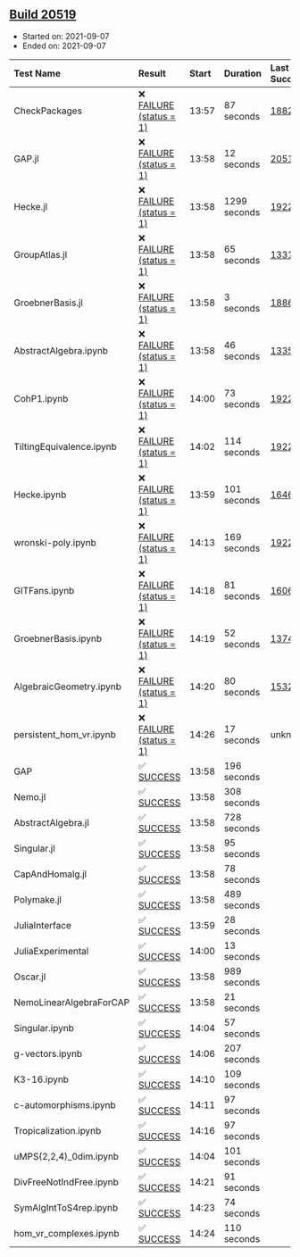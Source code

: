 ## [Build 20519](https://oscarci.mathematik.uni-kl.de/job/oscar/20519/)

* Started on: 2021-09-07
* Ended on: 2021-09-07

| Test Name    | Result | Start | Duration | Last Success | First Failure |
|:-------------|:-------|:------|:---------|:-------------|:--------------|
| CheckPackages | ❌ [FAILURE (status = 1)](https://oscarci.mathematik.uni-kl.de/job/oscar/20519/artifact/logs/build-20519/CheckPackages.log) | 13:57 | 87 seconds | [18822](https://oscarci.mathematik.uni-kl.de/job/oscar/18822/) | [18823](https://oscarci.mathematik.uni-kl.de/job/oscar/18823/) |
| GAP.jl | ❌ [FAILURE (status = 1)](https://oscarci.mathematik.uni-kl.de/job/oscar/20519/artifact/logs/build-20519/GAP.jl.log) | 13:58 | 12 seconds | [20517](https://oscarci.mathematik.uni-kl.de/job/oscar/20517/) | [20518](https://oscarci.mathematik.uni-kl.de/job/oscar/20518/) |
| Hecke.jl | ❌ [FAILURE (status = 1)](https://oscarci.mathematik.uni-kl.de/job/oscar/20519/artifact/logs/build-20519/Hecke.jl.log) | 13:58 | 1299 seconds | [19222](https://oscarci.mathematik.uni-kl.de/job/oscar/19222/) | [20152](https://oscarci.mathematik.uni-kl.de/job/oscar/20152/) |
| GroupAtlas.jl | ❌ [FAILURE (status = 1)](https://oscarci.mathematik.uni-kl.de/job/oscar/20519/artifact/logs/build-20519/GroupAtlas.jl.log) | 13:58 | 65 seconds | [13311](https://oscarci.mathematik.uni-kl.de/job/oscar/13311/) | [13312](https://oscarci.mathematik.uni-kl.de/job/oscar/13312/) |
| GroebnerBasis.jl | ❌ [FAILURE (status = 1)](https://oscarci.mathematik.uni-kl.de/job/oscar/20519/artifact/logs/build-20519/GroebnerBasis.jl.log) | 13:58 | 3 seconds | [18864](https://oscarci.mathematik.uni-kl.de/job/oscar/18864/) | [18865](https://oscarci.mathematik.uni-kl.de/job/oscar/18865/) |
| AbstractAlgebra.ipynb | ❌ [FAILURE (status = 1)](https://oscarci.mathematik.uni-kl.de/job/oscar/20519/artifact/logs/build-20519/AbstractAlgebra.ipynb.log) | 13:58 | 46 seconds | [13355](https://oscarci.mathematik.uni-kl.de/job/oscar/13355/) | [13356](https://oscarci.mathematik.uni-kl.de/job/oscar/13356/) |
| CohP1.ipynb | ❌ [FAILURE (status = 1)](https://oscarci.mathematik.uni-kl.de/job/oscar/20519/artifact/logs/build-20519/CohP1.ipynb.log) | 14:00 | 73 seconds | [19222](https://oscarci.mathematik.uni-kl.de/job/oscar/19222/) | [20152](https://oscarci.mathematik.uni-kl.de/job/oscar/20152/) |
| TiltingEquivalence.ipynb | ❌ [FAILURE (status = 1)](https://oscarci.mathematik.uni-kl.de/job/oscar/20519/artifact/logs/build-20519/TiltingEquivalence.ipynb.log) | 14:02 | 114 seconds | [19222](https://oscarci.mathematik.uni-kl.de/job/oscar/19222/) | [20152](https://oscarci.mathematik.uni-kl.de/job/oscar/20152/) |
| Hecke.ipynb | ❌ [FAILURE (status = 1)](https://oscarci.mathematik.uni-kl.de/job/oscar/20519/artifact/logs/build-20519/Hecke.ipynb.log) | 13:59 | 101 seconds | [16463](https://oscarci.mathematik.uni-kl.de/job/oscar/16463/) | [16464](https://oscarci.mathematik.uni-kl.de/job/oscar/16464/) |
| wronski-poly.ipynb | ❌ [FAILURE (status = 1)](https://oscarci.mathematik.uni-kl.de/job/oscar/20519/artifact/logs/build-20519/wronski-poly.ipynb.log) | 14:13 | 169 seconds | [19222](https://oscarci.mathematik.uni-kl.de/job/oscar/19222/) | [20152](https://oscarci.mathematik.uni-kl.de/job/oscar/20152/) |
| GITFans.ipynb | ❌ [FAILURE (status = 1)](https://oscarci.mathematik.uni-kl.de/job/oscar/20519/artifact/logs/build-20519/GITFans.ipynb.log) | 14:18 | 81 seconds | [16068](https://oscarci.mathematik.uni-kl.de/job/oscar/16068/) | [16069](https://oscarci.mathematik.uni-kl.de/job/oscar/16069/) |
| GroebnerBasis.ipynb | ❌ [FAILURE (status = 1)](https://oscarci.mathematik.uni-kl.de/job/oscar/20519/artifact/logs/build-20519/GroebnerBasis.ipynb.log) | 14:19 | 52 seconds | [13748](https://oscarci.mathematik.uni-kl.de/job/oscar/13748/) | [13749](https://oscarci.mathematik.uni-kl.de/job/oscar/13749/) |
| AlgebraicGeometry.ipynb | ❌ [FAILURE (status = 1)](https://oscarci.mathematik.uni-kl.de/job/oscar/20519/artifact/logs/build-20519/AlgebraicGeometry.ipynb.log) | 14:20 | 80 seconds | [15322](https://oscarci.mathematik.uni-kl.de/job/oscar/15322/) | [15323](https://oscarci.mathematik.uni-kl.de/job/oscar/15323/) |
| persistent_hom_vr.ipynb | ❌ [FAILURE (status = 1)](https://oscarci.mathematik.uni-kl.de/job/oscar/20519/artifact/logs/build-20519/persistent_hom_vr.ipynb.log) | 14:26 | 17 seconds | unknown | unknown |
| GAP | ✅ [SUCCESS](https://oscarci.mathematik.uni-kl.de/job/oscar/20519/artifact/logs/build-20519/GAP.log) | 13:58 | 196 seconds |  |  |
| Nemo.jl | ✅ [SUCCESS](https://oscarci.mathematik.uni-kl.de/job/oscar/20519/artifact/logs/build-20519/Nemo.jl.log) | 13:58 | 308 seconds |  |  |
| AbstractAlgebra.jl | ✅ [SUCCESS](https://oscarci.mathematik.uni-kl.de/job/oscar/20519/artifact/logs/build-20519/AbstractAlgebra.jl.log) | 13:58 | 728 seconds |  |  |
| Singular.jl | ✅ [SUCCESS](https://oscarci.mathematik.uni-kl.de/job/oscar/20519/artifact/logs/build-20519/Singular.jl.log) | 13:58 | 95 seconds |  |  |
| CapAndHomalg.jl | ✅ [SUCCESS](https://oscarci.mathematik.uni-kl.de/job/oscar/20519/artifact/logs/build-20519/CapAndHomalg.jl.log) | 13:58 | 78 seconds |  |  |
| Polymake.jl | ✅ [SUCCESS](https://oscarci.mathematik.uni-kl.de/job/oscar/20519/artifact/logs/build-20519/Polymake.jl.log) | 13:58 | 489 seconds |  |  |
| JuliaInterface | ✅ [SUCCESS](https://oscarci.mathematik.uni-kl.de/job/oscar/20519/artifact/logs/build-20519/JuliaInterface.log) | 13:59 | 28 seconds |  |  |
| JuliaExperimental | ✅ [SUCCESS](https://oscarci.mathematik.uni-kl.de/job/oscar/20519/artifact/logs/build-20519/JuliaExperimental.log) | 14:00 | 13 seconds |  |  |
| Oscar.jl | ✅ [SUCCESS](https://oscarci.mathematik.uni-kl.de/job/oscar/20519/artifact/logs/build-20519/Oscar.jl.log) | 13:58 | 989 seconds |  |  |
| NemoLinearAlgebraForCAP | ✅ [SUCCESS](https://oscarci.mathematik.uni-kl.de/job/oscar/20519/artifact/logs/build-20519/NemoLinearAlgebraForCAP.log) | 13:58 | 21 seconds |  |  |
| Singular.ipynb | ✅ [SUCCESS](https://oscarci.mathematik.uni-kl.de/job/oscar/20519/artifact/logs/build-20519/Singular.ipynb.log) | 14:04 | 57 seconds |  |  |
| g-vectors.ipynb | ✅ [SUCCESS](https://oscarci.mathematik.uni-kl.de/job/oscar/20519/artifact/logs/build-20519/g-vectors.ipynb.log) | 14:06 | 207 seconds |  |  |
| K3-16.ipynb | ✅ [SUCCESS](https://oscarci.mathematik.uni-kl.de/job/oscar/20519/artifact/logs/build-20519/K3-16.ipynb.log) | 14:10 | 109 seconds |  |  |
| c-automorphisms.ipynb | ✅ [SUCCESS](https://oscarci.mathematik.uni-kl.de/job/oscar/20519/artifact/logs/build-20519/c-automorphisms.ipynb.log) | 14:11 | 97 seconds |  |  |
| Tropicalization.ipynb | ✅ [SUCCESS](https://oscarci.mathematik.uni-kl.de/job/oscar/20519/artifact/logs/build-20519/Tropicalization.ipynb.log) | 14:16 | 97 seconds |  |  |
| uMPS(2,2,4)_0dim.ipynb | ✅ [SUCCESS](https://oscarci.mathematik.uni-kl.de/job/oscar/20519/artifact/logs/build-20519/uMPS-2-2-4-_0dim.ipynb.log) | 14:04 | 101 seconds |  |  |
| DivFreeNotIndFree.ipynb | ✅ [SUCCESS](https://oscarci.mathematik.uni-kl.de/job/oscar/20519/artifact/logs/build-20519/DivFreeNotIndFree.ipynb.log) | 14:21 | 91 seconds |  |  |
| SymAlgIntToS4rep.ipynb | ✅ [SUCCESS](https://oscarci.mathematik.uni-kl.de/job/oscar/20519/artifact/logs/build-20519/SymAlgIntToS4rep.ipynb.log) | 14:23 | 74 seconds |  |  |
| hom_vr_complexes.ipynb | ✅ [SUCCESS](https://oscarci.mathematik.uni-kl.de/job/oscar/20519/artifact/logs/build-20519/hom_vr_complexes.ipynb.log) | 14:24 | 110 seconds |  |  |
